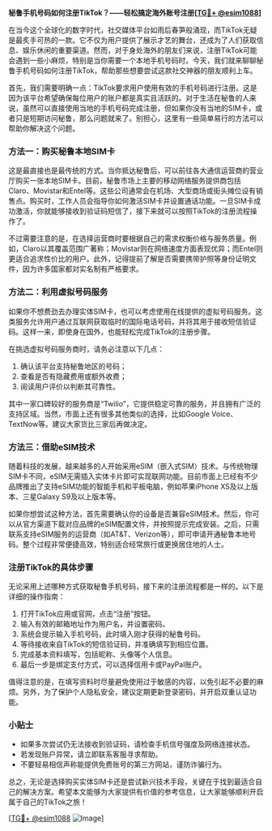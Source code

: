**秘鲁手机号码如何注册TikTok？——轻松搞定海外账号注册[[TG💪+ @esim1088](https://t.me/s/esim1088)]**

在当今这个全球化的数字时代，社交媒体平台如雨后春笋般涌现，而TikTok无疑是最炙手可热的一款。它不仅为用户提供了展示才艺的舞台，还成为了人们获取信息、娱乐休闲的重要渠道。然而，对于身处海外的朋友们来说，注册TikTok可能会遇到一些小麻烦，特别是当你需要一个本地手机号码时。今天，我们就来聊聊秘鲁手机号码如何注册TikTok，帮助那些想要尝试这款社交神器的朋友顺利上车。

首先，我们需要明确一点：TikTok要求用户使用有效的手机号码进行注册。这是因为该平台希望确保每位用户的账户都是真实且活跃的。对于生活在秘鲁的人来说，虽然可以直接使用当地的手机号码完成注册，但如果你没有当地的SIM卡，或者只是短期访问秘鲁，那么问题就来了。别担心，这里有一些简单易行的方法可以帮助你解决这个问题。

### 方法一：购买秘鲁本地SIM卡

这是最直接也是最传统的方式。当你抵达秘鲁后，可以前往各大通信运营商的营业厅购买一张本地SIM卡。目前，秘鲁市场上主要的移动网络服务提供商包括Claro、Movistar和Entel等。这些公司通常会在机场、大型商场或街头摊位设有销售点。购买时，工作人员会指导你如何激活SIM卡并设置通话功能。一旦SIM卡成功激活，你就能够接收到验证码短信了，接下来就可以按照TikTok的注册流程操作了。

不过需要注意的是，在选择运营商时要根据自己的需求权衡价格与服务质量。例如，Claro以其覆盖范围广著称；Movistar则在网络速度方面表现优异；而Entel则更适合追求性价比的用户。此外，记得提前了解是否需要携带护照等身份证明文件，因为许多国家都对实名制有严格要求。

### 方法二：利用虚拟号码服务

如果你不想费劲去办理实体SIM卡，也可以考虑使用在线提供的虚拟号码服务。这类服务允许用户通过互联网获取临时的国际电话号码，并将其用于接收短信验证码。这样一来，即使身在国外，也能轻松完成TikTok的注册步骤。

在挑选虚拟号码服务商时，请务必注意以下几点：
1. 确认该平台支持秘鲁地区的号码；
2. 查看是否有隐藏费用或额外收费；
3. 阅读用户评价以判断其可靠性。

其中一家口碑较好的服务商是“Twilio”，它提供稳定可靠的服务，并且拥有广泛的支持区域。当然，市面上还有很多其他类似的选择，比如Google Voice、TextNow等。建议大家货比三家后再做决定。

### 方法三：借助eSIM技术

随着科技的发展，越来越多的人开始采用eSIM（嵌入式SIM）技术。与传统物理SIM卡不同，eSIM无需插入实体卡片即可实现联网功能。目前市面上已经有不少品牌推出了支持eSIM功能的智能手机和平板电脑，例如苹果iPhone XS及以上版本、三星Galaxy S9及以上版本等。

如果你想尝试这种方法，首先需要确认你的设备是否兼容eSIM技术。然后，你可以从官方渠道下载对应品牌的eSIM配置文件，并按照提示完成安装。之后，只需联系支持eSIM服务的运营商（如AT&T、Verizon等），即可申请开通秘鲁本地号码。整个过程非常便捷高效，特别适合经常旅行或更换居住地的人士。

### 注册TikTok的具体步骤

无论采用上述哪种方式获取秘鲁手机号码，接下来的注册流程都是一样的。以下是详细的操作指南：

1. 打开TikTok应用或官网，点击“注册”按钮。
2. 输入有效的邮箱地址作为用户名，并设置密码。
3. 系统会提示输入手机号码，此时填入刚才获得的秘鲁号码。
4. 等待接收来自TikTok的短信验证码，并准确填写到相应位置。
5. 完成基本资料填写，包括昵称、头像等个人信息。
6. 最后一步是绑定支付方式，可以选择信用卡或PayPal账户。

值得注意的是，在填写资料时尽量避免使用过于敏感的内容，以免引起不必要的麻烦。另外，为了保护个人隐私安全，建议定期更新登录密码，并开启双重认证功能。

### 小贴士

- 如果多次尝试仍无法接收到验证码，请检查手机信号强度及网络连接状态。
- 若发现账户异常，请立即联系客服寻求帮助。
- 不要轻易相信声称能提供免费账号的第三方网站，谨防诈骗行为。

总之，无论是选择购买实体SIM卡还是尝试新兴技术手段，关键在于找到最适合自己的解决方案。希望本文能够为大家提供有价值的参考信息，让大家能够顺利开启属于自己的TikTok之旅！

[[TG💪+ @esim1088](https://t.me/s/esim1088) ![Image](https://i.postimg.cc/4NQfJmqS/Snipaste-2025-05-13-00-14-12.png)]